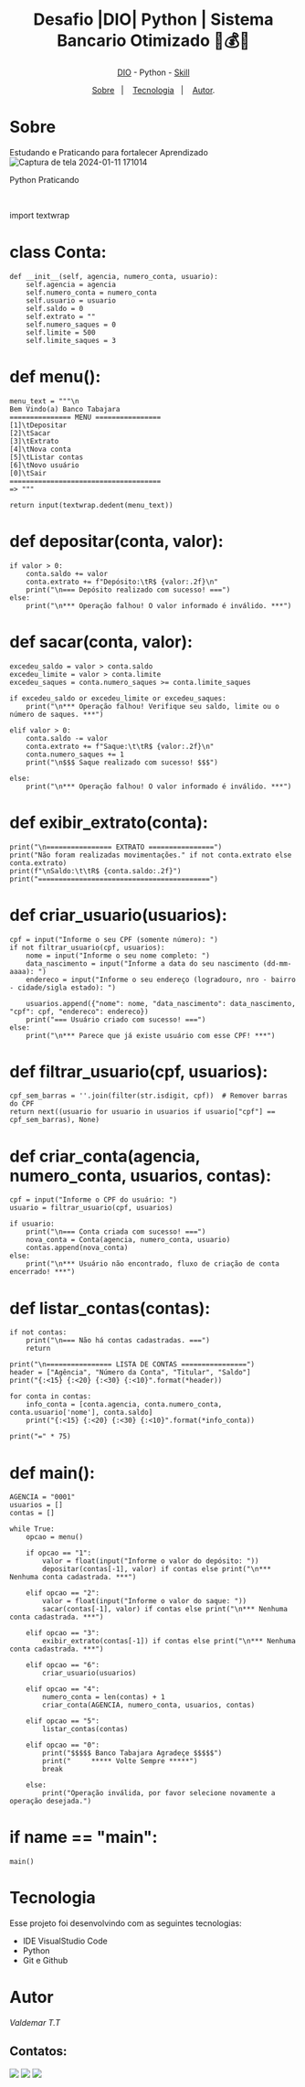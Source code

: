 <h1 align="center"> Desafio |DIO| Python | Sistema Bancario Otimizado 🏦💰💸 </h1>

<p align="center"> <a href="https://web.dio.me/home" target="_blank">DIO</a> - Python - <a href="https://www.dio.me/users/vteider" target="_blank">Skill</a>

<p align="center">
<a href="#sobre">Sobre</a>&nbsp;&nbsp;&nbsp|&nbsp;&nbsp;&nbsp;
<a href="#tecnologia">Tecnologia</a>&nbsp;&nbsp;&nbsp|&nbsp;&nbsp;&nbsp;
<a href="#autor">Autor</a>.</p>

# Sobre
Estudando e Praticando para fortalecer Aprendizado 
![Captura de tela 2024-01-11 171014](https://github.com/1985Valdemar/DIO_Python/assets/114195427/4d1cbef2-8c28-4cc2-ba47-5d023663fd0a)


<p> Python Praticando </p>

<br>

import textwrap

# class Conta:
    def __init__(self, agencia, numero_conta, usuario):
        self.agencia = agencia
        self.numero_conta = numero_conta
        self.usuario = usuario
        self.saldo = 0
        self.extrato = ""
        self.numero_saques = 0
        self.limite = 500
        self.limite_saques = 3

# def menu():
    menu_text = """\n
    Bem Vindo(a) Banco Tabajara
    =============== MENU ================
    [1]\tDepositar
    [2]\tSacar
    [3]\tExtrato
    [4]\tNova conta
    [5]\tListar contas
    [6]\tNovo usuário
    [0]\tSair
    =====================================
    => """
    
    return input(textwrap.dedent(menu_text))

# def depositar(conta, valor):
    if valor > 0:
        conta.saldo += valor
        conta.extrato += f"Depósito:\tR$ {valor:.2f}\n"
        print("\n=== Depósito realizado com sucesso! ===")
    else:
        print("\n*** Operação falhou! O valor informado é inválido. ***")

# def sacar(conta, valor):
    excedeu_saldo = valor > conta.saldo
    excedeu_limite = valor > conta.limite
    excedeu_saques = conta.numero_saques >= conta.limite_saques

    if excedeu_saldo or excedeu_limite or excedeu_saques:
        print("\n*** Operação falhou! Verifique seu saldo, limite ou o número de saques. ***")

    elif valor > 0:
        conta.saldo -= valor
        conta.extrato += f"Saque:\t\tR$ {valor:.2f}\n"
        conta.numero_saques += 1
        print("\n$$$ Saque realizado com sucesso! $$$")

    else:
        print("\n*** Operação falhou! O valor informado é inválido. ***")

# def exibir_extrato(conta):
    print("\n================ EXTRATO ================")
    print("Não foram realizadas movimentações." if not conta.extrato else conta.extrato)
    print(f"\nSaldo:\t\tR$ {conta.saldo:.2f}")
    print("==========================================")

# def criar_usuario(usuarios):
    cpf = input("Informe o seu CPF (somente número): ")
    if not filtrar_usuario(cpf, usuarios):
        nome = input("Informe o seu nome completo: ")
        data_nascimento = input("Informe a data do seu nascimento (dd-mm-aaaa): ")
        endereco = input("Informe o seu endereço (logradouro, nro - bairro - cidade/sigla estado): ")

        usuarios.append({"nome": nome, "data_nascimento": data_nascimento, "cpf": cpf, "endereco": endereco})
        print("=== Usuário criado com sucesso! ===")
    else:
        print("\n*** Parece que já existe usuário com esse CPF! ***")
    
# def filtrar_usuario(cpf, usuarios):
    cpf_sem_barras = ''.join(filter(str.isdigit, cpf))  # Remover barras do CPF
    return next((usuario for usuario in usuarios if usuario["cpf"] == cpf_sem_barras), None)

# def criar_conta(agencia, numero_conta, usuarios, contas):
    cpf = input("Informe o CPF do usuário: ")
    usuario = filtrar_usuario(cpf, usuarios)

    if usuario:
        print("\n=== Conta criada com sucesso! ===")
        nova_conta = Conta(agencia, numero_conta, usuario)
        contas.append(nova_conta)
    else:
        print("\n*** Usuário não encontrado, fluxo de criação de conta encerrado! ***")

# def listar_contas(contas):
    if not contas:
        print("\n=== Não há contas cadastradas. ===")
        return

    print("\n================ LISTA DE CONTAS ================")
    header = ["Agência", "Número da Conta", "Titular", "Saldo"]
    print("{:<15} {:<20} {:<30} {:<10}".format(*header))
    
    for conta in contas:
        info_conta = [conta.agencia, conta.numero_conta, conta.usuario['nome'], conta.saldo]
        print("{:<15} {:<20} {:<30} {:<10}".format(*info_conta))

    print("=" * 75)

# def main():
    AGENCIA = "0001"
    usuarios = []
    contas = []

    while True:
        opcao = menu()

        if opcao == "1":
            valor = float(input("Informe o valor do depósito: "))
            depositar(contas[-1], valor) if contas else print("\n*** Nenhuma conta cadastrada. ***")
            
        elif opcao == "2":
            valor = float(input("Informe o valor do saque: "))
            sacar(contas[-1], valor) if contas else print("\n*** Nenhuma conta cadastrada. ***")

        elif opcao == "3":
            exibir_extrato(contas[-1]) if contas else print("\n*** Nenhuma conta cadastrada. ***")
        
        elif opcao == "6":
            criar_usuario(usuarios)
        
        elif opcao == "4":
            numero_conta = len(contas) + 1
            criar_conta(AGENCIA, numero_conta, usuarios, contas)

        elif opcao == "5":
            listar_contas(contas)

        elif opcao == "0":
            print("$$$$$ Banco Tabajara Agradeçe $$$$$")
            print("     ***** Volte Sempre *****")
            break

        else:
            print("Operação inválida, por favor selecione novamente a operação desejada.")

# if __name__ == "__main__":
    main()

# Tecnologia

Esse projeto foi desenvolvindo com as seguintes tecnologias:

- IDE VisualStudio Code
- Python
- Git e Github

# Autor

_Valdemar T.T_
<br>

## Contatos:

<div>
  
<a href="https://www.dio.me/users/vteider" target="_blank"><img loading="lazy" src="https://img.shields.io/badge/Perfil-FF0000?style=for-the-badge&logo=Perfil&logoColor=white" target="_blank"></a>
<a href = "mailto:vteider@yahoo.com.br"><img loading="lazy" src="https://img.shields.io/badge/Email-33BD01?style=for-the-badge&logo=yahoo&logoColor=white" target="_blank"></a>
<a href="https://www.linkedin.com/in/valdemar-teider-5336b394/" target="_blank"><img loading="lazy" src="https://img.shields.io/badge/VALDEMAR-0077B5?style=for-the-badge&logo=linkedin&logoColor=white" target="_blank"></a>   
</div>

